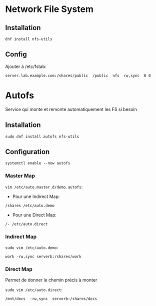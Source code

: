 # Network File System

## Installation

`dnf install nfs-utils`

## Config

Ajouter à /etc/fstab:
```
server.lab.example.com:/shares/public  /public  nfs  rw,sync  0 0
```

# Autofs

Service qui monte et remonte automatiquement les FS si besoin

## Installation

`sudo dnf install autofs nfs-utils`

## Configuration

`systemctl enable --now autofs`

### Master Map

`vim /etc/auto.master.d/demo.autofs`:

- Pour une Indirect Map:


```
/shares /etc/auto.demo
```

- Pour une Direct Map:
```
/- /etc/auto.direct
```

### Indirect Map

`sudo vim /etc/auto.demo`:

```
work -rw,sync serverb:/shares/work
```

### Direct Map

Permet de donner le chemin précis à monter

`sudo vim /etc/auto.direct`:

```
/mnt/docs  -rw,sync  serverb:/shares/docs
```


